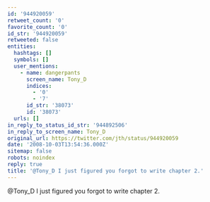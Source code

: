 ```yaml
---
id: '944920059'
retweet_count: '0'
favorite_count: '0'
id_str: '944920059'
retweeted: false
entities:
  hashtags: []
  symbols: []
  user_mentions:
    - name: dangerpants
      screen_name: Tony_D
      indices:
        - '0'
        - '7'
      id_str: '38073'
      id: '38073'
  urls: []
in_reply_to_status_id_str: '944892506'
in_reply_to_screen_name: Tony_D
original_url: https://twitter.com/jth/status/944920059
date: '2008-10-03T13:54:36.000Z'
sitemap: false
robots: noindex
reply: true
title: '@Tony_D I just figured you forgot to write chapter 2.'
---
```


@Tony_D I just figured you forgot to write chapter 2.